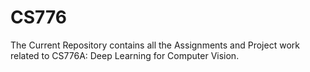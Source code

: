 # CS776

The Current Repository contains all the Assignments and Project work related to CS776A: Deep Learning for Computer Vision.